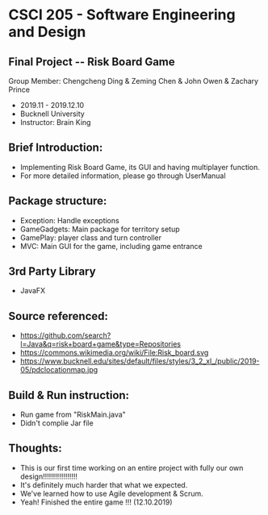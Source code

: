 # CSCI 205 - Software Engineering and Design

## Final Project -- Risk Board Game
Group Member: Chengcheng Ding & Zeming Chen & John Owen & Zachary Prince

* 2019.11 - 2019.12.10
* Bucknell University
* Instructor: Brain King


## Brief Introduction:
* Implementing Risk Board Game, its GUI and having multiplayer function.
* For more detailed information, please go through UserManual

## Package structure:
* Exception: Handle exceptions
* GameGadgets: Main package for territory setup
* GamePlay: player class and turn controller
* MVC: Main GUI for the game, including game entrance

## 3rd Party Library
* JavaFX

## Source referenced:
* https://github.com/search?l=Java&q=risk+board+game&type=Repositories
* https://commons.wikimedia.org/wiki/File:Risk_board.svg
* https://www.bucknell.edu/sites/default/files/styles/3_2_xl_/public/2019-05/pdclocationmap.jpg

## Build & Run instruction:
* Run game from "RiskMain.java"
* Didn't complie Jar file

## Thoughts:
* This is our first time working on an entire project with fully our own design!!!!!!!!!!!!!!!!!
* It's definitely much harder that what we expected.
* We've learned how to use Agile development & Scrum.
* Yeah! Finished the entire game !!! (12.10.2019)
